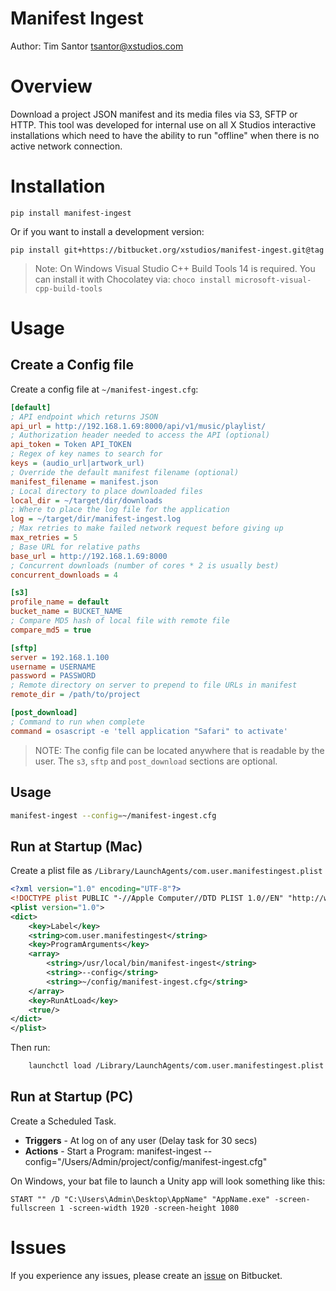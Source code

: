 # Manifest Ingest
Author: Tim Santor <tsantor@xstudios.com>

# Overview
Download a project JSON manifest and its media files via S3, SFTP or HTTP. This tool was developed for internal use on all X Studios interactive installations which need to have the ability to run "offline" when there is no active network connection.

# Installation

    pip install manifest-ingest

Or if you want to install a development version:

    pip install git+https://bitbucket.org/xstudios/manifest-ingest.git@tag

> Note: On Windows Visual Studio C++ Build Tools 14 is required. You can install it with Chocolatey via: `choco install microsoft-visual-cpp-build-tools`

# Usage

## Create a Config file
Create a config file at `~/manifest-ingest.cfg`:

```ini
[default]
; API endpoint which returns JSON
api_url = http://192.168.1.69:8000/api/v1/music/playlist/
; Authorization header needed to access the API (optional)
api_token = Token API_TOKEN
; Regex of key names to search for
keys = (audio_url|artwork_url)
; Override the default manifest filename (optional)
manifest_filename = manifest.json
; Local directory to place downloaded files
local_dir = ~/target/dir/downloads
; Where to place the log file for the application
log = ~/target/dir/manifest-ingest.log
; Max retries to make failed network request before giving up
max_retries = 5
; Base URL for relative paths
base_url = http://192.168.1.69:8000
; Concurrent downloads (number of cores * 2 is usually best)
concurrent_downloads = 4

[s3]
profile_name = default
bucket_name = BUCKET_NAME
; Compare MD5 hash of local file with remote file
compare_md5 = true

[sftp]
server = 192.168.1.100
username = USERNAME
password = PASSWORD
; Remote directory on server to prepend to file URLs in manifest
remote_dir = /path/to/project

[post_download]
; Command to run when complete
command = osascript -e 'tell application "Safari" to activate'
```

> NOTE: The config file can be located anywhere that is readable by the user. The `s3`, `sftp` and `post_download` sections are optional.

## Usage

```bash
manifest-ingest --config=~/manifest-ingest.cfg
```

## Run at Startup (Mac)
Create a plist file as `/Library/LaunchAgents/com.user.manifestingest.plist`

```xml
<?xml version="1.0" encoding="UTF-8"?>
<!DOCTYPE plist PUBLIC "-//Apple Computer//DTD PLIST 1.0//EN" "http://www.apple.com/DTDs/PropertyList-1.0.dtd">
<plist version="1.0">
<dict>
    <key>Label</key>
    <string>com.user.manifestingest</string>
    <key>ProgramArguments</key>
    <array>
        <string>/usr/local/bin/manifest-ingest</string>
        <string>--config</string>
        <string>~/config/manifest-ingest.cfg</string>
    </array>
    <key>RunAtLoad</key>
    <true/>
</dict>
</plist>
```

Then run:

```bash
    launchctl load /Library/LaunchAgents/com.user.manifestingest.plist
```

## Run at Startup (PC)
Create a Scheduled Task.

- **Triggers** - At log on of any user (Delay task for 30 secs)
- **Actions** - Start a Program: manifest-ingest --config="/Users/Admin/project/config/manifest-ingest.cfg"

On Windows, your bat file to launch a Unity app will look something like this:

```
START "" /D "C:\Users\Admin\Desktop\AppName" "AppName.exe" -screen-fullscreen 1 -screen-width 1920 -screen-height 1080
```
# Issues

If you experience any issues, please create an [issue](https://bitbucket.org/xstudios/manifest-ingest/issues) on Bitbucket.
